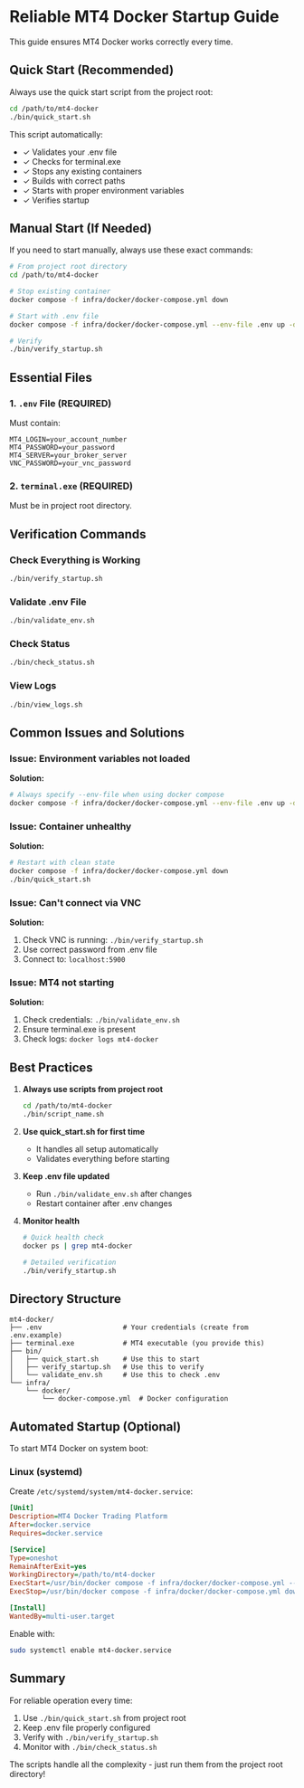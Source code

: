 # Reliable MT4 Docker Startup Guide

This guide ensures MT4 Docker works correctly every time.

## Quick Start (Recommended)

Always use the quick start script from the project root:

```bash
cd /path/to/mt4-docker
./bin/quick_start.sh
```

This script automatically:
- ✓ Validates your .env file
- ✓ Checks for terminal.exe
- ✓ Stops any existing containers
- ✓ Builds with correct paths
- ✓ Starts with proper environment variables
- ✓ Verifies startup

## Manual Start (If Needed)

If you need to start manually, always use these exact commands:

```bash
# From project root directory
cd /path/to/mt4-docker

# Stop existing container
docker compose -f infra/docker/docker-compose.yml down

# Start with .env file
docker compose -f infra/docker/docker-compose.yml --env-file .env up -d

# Verify
./bin/verify_startup.sh
```

## Essential Files

### 1. `.env` File (REQUIRED)
Must contain:
```
MT4_LOGIN=your_account_number
MT4_PASSWORD=your_password
MT4_SERVER=your_broker_server
VNC_PASSWORD=your_vnc_password
```

### 2. `terminal.exe` (REQUIRED)
Must be in project root directory.

## Verification Commands

### Check Everything is Working
```bash
./bin/verify_startup.sh
```

### Validate .env File
```bash
./bin/validate_env.sh
```

### Check Status
```bash
./bin/check_status.sh
```

### View Logs
```bash
./bin/view_logs.sh
```

## Common Issues and Solutions

### Issue: Environment variables not loaded
**Solution:**
```bash
# Always specify --env-file when using docker compose
docker compose -f infra/docker/docker-compose.yml --env-file .env up -d
```

### Issue: Container unhealthy
**Solution:**
```bash
# Restart with clean state
docker compose -f infra/docker/docker-compose.yml down
./bin/quick_start.sh
```

### Issue: Can't connect via VNC
**Solution:**
1. Check VNC is running: `./bin/verify_startup.sh`
2. Use correct password from .env file
3. Connect to: `localhost:5900`

### Issue: MT4 not starting
**Solution:**
1. Check credentials: `./bin/validate_env.sh`
2. Ensure terminal.exe is present
3. Check logs: `docker logs mt4-docker`

## Best Practices

1. **Always use scripts from project root**
   ```bash
   cd /path/to/mt4-docker
   ./bin/script_name.sh
   ```

2. **Use quick_start.sh for first time**
   - It handles all setup automatically
   - Validates everything before starting

3. **Keep .env file updated**
   - Run `./bin/validate_env.sh` after changes
   - Restart container after .env changes

4. **Monitor health**
   ```bash
   # Quick health check
   docker ps | grep mt4-docker
   
   # Detailed verification
   ./bin/verify_startup.sh
   ```

## Directory Structure
```
mt4-docker/
├── .env                    # Your credentials (create from .env.example)
├── terminal.exe            # MT4 executable (you provide this)
├── bin/
│   ├── quick_start.sh      # Use this to start
│   ├── verify_startup.sh   # Use this to verify
│   └── validate_env.sh     # Use this to check .env
└── infra/
    └── docker/
        └── docker-compose.yml  # Docker configuration
```

## Automated Startup (Optional)

To start MT4 Docker on system boot:

### Linux (systemd)
Create `/etc/systemd/system/mt4-docker.service`:
```ini
[Unit]
Description=MT4 Docker Trading Platform
After=docker.service
Requires=docker.service

[Service]
Type=oneshot
RemainAfterExit=yes
WorkingDirectory=/path/to/mt4-docker
ExecStart=/usr/bin/docker compose -f infra/docker/docker-compose.yml --env-file .env up -d
ExecStop=/usr/bin/docker compose -f infra/docker/docker-compose.yml down

[Install]
WantedBy=multi-user.target
```

Enable with:
```bash
sudo systemctl enable mt4-docker.service
```

## Summary

For reliable operation every time:

1. Use `./bin/quick_start.sh` from project root
2. Keep .env file properly configured
3. Verify with `./bin/verify_startup.sh`
4. Monitor with `./bin/check_status.sh`

The scripts handle all the complexity - just run them from the project root directory!